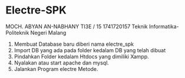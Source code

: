 # Electre-SPK

MOCH. ABYAN AN-NABHANY
TI3E / 15
1741720157
Teknik Informatika-Politeknik Negeri Malang

1. Membuat Database baru diberi nama electre_spk
2. Import DB yang ada pada folder kedalam DB yang telah dibuat
3. Pindahkan Folder kedalam Htdocs yang dimiliki Xampp.
4. Nyalakan atau start apache dan mysql.
5. Jalankan Program electre Metode.